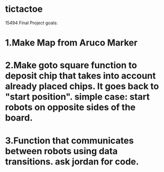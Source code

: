 # tictactoe
15494 Final Project
goals:
# 1.Make Map from Aruco Marker
# 2.Make goto square function to deposit chip that takes into account already placed chips. It goes back to "start position". simple case: start robots on opposite sides of the board.
# 3.Function that communicates between robots using data transitions. ask jordan for code.
